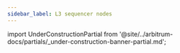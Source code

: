 ```yaml
---
sidebar_label: L3 sequencer nodes
---
```


import UnderConstructionPartial from '@site/../arbitrum-docs/partials/_under-construction-banner-partial.md'; 

<UnderConstructionPartial />